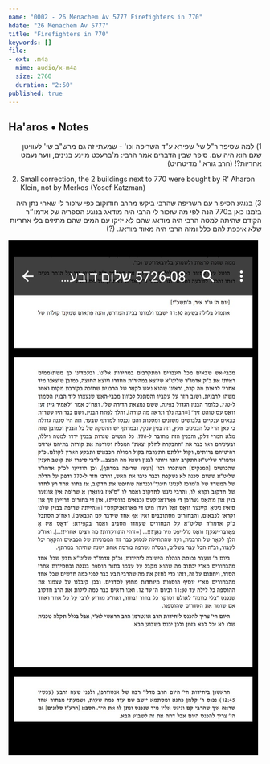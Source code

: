 ```yaml
---
name: "0002 - 26 Menachem Av 5777 Firefighters in 770"
hdate: "26 Menachem Av 5777"
title: "Firefighters in 770"
keywords: []
file:
- ext: .m4a
  mime: audio/x-m4a
  size: 2760
  duration: "2:50"
published: true
---
```

## Ha'aros • Notes
<p dir="rtl">
1)  למה שסיפר ר"ל שי' שפירא ע"ד השריפה וכו' - שמעתי זה גם מרש"ב שי' לעוויטן שגם הוא היה שם. סיפר שבין הדברים אמר הרבי: מ'ברעכט מיינע בנינים, ווער נעמט אחריות?! (הרב גוראי' מדיטרויט)
</p>

2) Small correction, the 2 buildings next to 770 were bought by R' Aharon Klein, not by Merkos (Yosef Katzman)

<p dir="rtl">
3) בנוגע הסיפור עם 
השריפה שהרבי 
ביקש מהרב חודוקוב כפי שזכור 
לי שאחי נתן היה בזמנו כאן ב770
הנה לפי מה שזכור 
לי הרבי היה מודאג בנוגע 
 הספריה  של 
אדמו״ר הקודם שהיתה למטה 
הרבי היה מודאג 
שהם לא יזיקו עם 
המים שהם מתיזים
בלי אחריות שלא 
איכפת להם כלל 
ומזה הרבי היה מאוד מודאג. (?)
</p>

<div class="zoom">
<img alt="R' Sholom Dovber Volpeh" src="./0002 - 26 Menachem Av 5777 Ha'aros; R' Sholom Dovber Volpeh.jpg"/>
</div>

